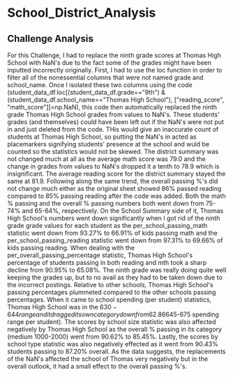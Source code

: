 # School_District_Analysis
## Challenge Analysis
For this Challenge, I had to replace the ninth grade scores at Thomas High School with NaN's due to the fact some of the grades might have been inputted incorrectly originally. First, I had to use the loc function in order to filter all of the nonessential columns that were not named grade and school_name. Once I isolated these two columns using the code (student_data_df.loc[(student_data_df.grade=="9th") & (student_data_df.school_name=="Thomas High School"), ["reading_score", "math_score"]]=np.NaN), this code then automatically replaced the ninth grade Thomas High School grades from values to NaN's. These students' grades (and themselves) could have been left out if the NaN's were not put in and just deleted from the code. THis would give an inaccurate count of students at Thomas High School, so putting the NaN's in acted as placemarkers signifying students' presence at the school and wuld be counted so the statistics would not be skewed. 
The district summary was not changed much at all as the average math score was 79.0 and the change in grades from values to NaN's dropped it a tenth to 78.9 which is insignificant. The average reading score for the district summary stayed the same at 81.9. Following along the same trend, the overall passing %'s did not change much either as the original sheet showed 86% passed reading compared to 85% passing reading after the code was added. Both the math % passing and the overall % passing numbers both went down from 75-74% and 65-64%, respectively. On the School Summary side of it, Thomas High School's numbers went down significantly when I got rid of the ninth grade grade values for each student as the per_school_passing_math statistic went down from 93.27% to 66.91% of kids passing math and the per_school_passing_reading statistic went down from 97.31% to 69.66% of kids passing reading. When dealing with the per_overall_passing_percentage statistic, Thomas High School's percentage of students passing in both reading and mth took a sharp decline from 90.95% to 65.08%. The ninth grade was really doing quite well keeping the grades up, but to no avail as they had to be taken down due to the incorrect postings. Relative to other schools, Thomas High School's passing percentages plummeted compared to the other schools passing percentages. When it came to school spending (per student) statistics, Thomas High School was in the $630-644 range and it dragged its own category down from 62.86% overall passing percentage to a measly 56.39% which was lower than two others but higher than one ($645-675 spending range per student). The scores by school size statistic was also affected negatively by Thomas High School as the overall % passing in its category (medium 1000-2000) went from 90.62% to 85.45%. Lastly, the scores by school type statistic was also negatively effected as it went from 90.43% students passing to 87.20% overall. As the data suggests, the replacements of the NaN's affected the school of Thomas very negatively but in the overall outlook, it had a small effect to the overall passing %'s. 
